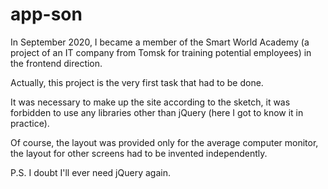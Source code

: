 # app-son

In September 2020, I became a member of the Smart World Academy 
(a project of an IT company from Tomsk for training potential employees) 
in the frontend direction.

Actually, this project is the very first task that had to be done.

It was necessary to make up the site according to the sketch, it was 
forbidden to use any libraries other than jQuery (here I got to know it in practice).

Of course, the layout was provided only for the average 
computer monitor, the layout for other screens had to be invented independently.

P.S. I doubt I'll ever need jQuery again.
